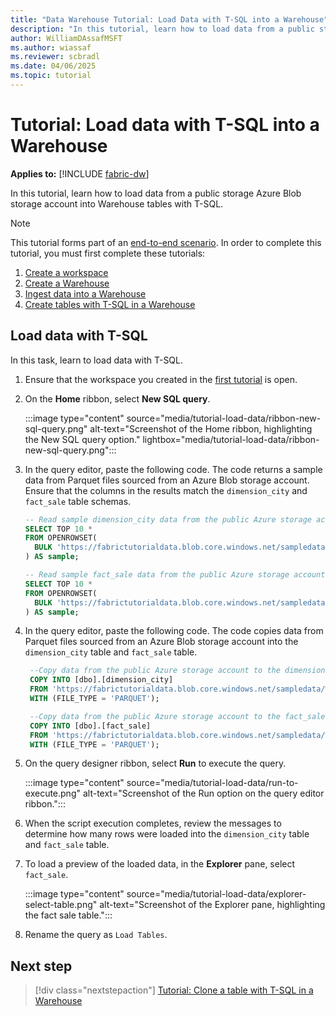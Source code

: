 ```yaml
---
title: "Data Warehouse Tutorial: Load Data with T-SQL into a Warehouse"
description: "In this tutorial, learn how to load data from a public storage Azure Blob storage account into Warehouse tables with T-SQL."
author: WilliamDAssafMSFT
ms.author: wiassaf
ms.reviewer: scbradl
ms.date: 04/06/2025
ms.topic: tutorial
---
```


# Tutorial: Load data with T-SQL into a Warehouse

**Applies to:** [!INCLUDE [fabric-dw](includes/applies-to-version/fabric-dw.md)]

In this tutorial, learn how to load data from a public storage Azure Blob storage account into Warehouse tables with T-SQL.

> [!NOTE]
> This tutorial forms part of an [end-to-end scenario](tutorial-introduction.md#data-warehouse-end-to-end-scenario). In order to complete this tutorial, you must first complete these tutorials:
>
> 1. [Create a workspace](tutorial-create-workspace.md)
> 1. [Create a Warehouse](tutorial-create-warehouse.md)
> 1. [Ingest data into a Warehouse](tutorial-ingest-data.md)
> 1. [Create tables with T-SQL in a Warehouse](tutorial-create-tables.md)

## Load data with T-SQL

In this task, learn to load data with T-SQL.

1. Ensure that the workspace you created in the [first tutorial](tutorial-create-workspace.md) is open.

1. On the **Home** ribbon, select **New SQL query**.

   :::image type="content" source="media/tutorial-load-data/ribbon-new-sql-query.png" alt-text="Screenshot of the Home ribbon, highlighting the New SQL query option." lightbox="media/tutorial-load-data/ribbon-new-sql-query.png":::

1. In the query editor, paste the following code. The code returns a sample data from Parquet files sourced from an Azure Blob storage account. Ensure that the columns in the results match the `dimension_city` and `fact_sale` table schemas.

   ```sql
   -- Read sample dimension_city data from the public Azure storage account.
   SELECT TOP 10 *
   FROM OPENROWSET(
     BULK 'https://fabrictutorialdata.blob.core.windows.net/sampledata/WideWorldImportersDW/tables/dimension_city.parquet'
   ) AS sample;
   
   -- Read sample fact_sale data from the public Azure storage account.
   SELECT TOP 10 *
   FROM OPENROWSET(
     BULK 'https://fabrictutorialdata.blob.core.windows.net/sampledata/WideWorldImportersDW/tables/fact_sale.parquet'
   ) AS sample;
   ```

1. In the query editor, paste the following code. The code copies data from Parquet files sourced from an Azure Blob storage account into the `dimension_city` table and `fact_sale` table.

   ```sql
    --Copy data from the public Azure storage account to the dimension_city table.
    COPY INTO [dbo].[dimension_city]
    FROM 'https://fabrictutorialdata.blob.core.windows.net/sampledata/WideWorldImportersDW/tables/dimension_city.parquet'
    WITH (FILE_TYPE = 'PARQUET');
   
    --Copy data from the public Azure storage account to the fact_sale table.
    COPY INTO [dbo].[fact_sale]
    FROM 'https://fabrictutorialdata.blob.core.windows.net/sampledata/WideWorldImportersDW/tables/fact_sale.parquet'
    WITH (FILE_TYPE = 'PARQUET');
   ```

1. On the query designer ribbon, select **Run** to execute the query.

   :::image type="content" source="media/tutorial-load-data/run-to-execute.png" alt-text="Screenshot of the Run option on the query editor ribbon.":::

1. When the script execution completes, review the messages to determine how many rows were loaded into the `dimension_city` table and `fact_sale` table.

1. To load a preview of the loaded data, in the **Explorer** pane, select `fact_sale`.

   :::image type="content" source="media/tutorial-load-data/explorer-select-table.png" alt-text="Screenshot of the Explorer pane, highlighting the fact sale table.":::

1. Rename the query as `Load Tables`.

## Next step

> [!div class="nextstepaction"]
> [Tutorial: Clone a table with T-SQL in a Warehouse](tutorial-clone-table.md)
